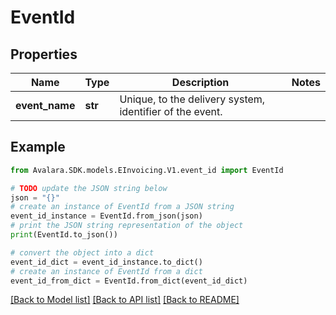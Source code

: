 # EventId


## Properties

Name | Type | Description | Notes
------------ | ------------- | ------------- | -------------
**event_name** | **str** | Unique, to the delivery system, identifier of the event. | 

## Example

```python
from Avalara.SDK.models.EInvoicing.V1.event_id import EventId

# TODO update the JSON string below
json = "{}"
# create an instance of EventId from a JSON string
event_id_instance = EventId.from_json(json)
# print the JSON string representation of the object
print(EventId.to_json())

# convert the object into a dict
event_id_dict = event_id_instance.to_dict()
# create an instance of EventId from a dict
event_id_from_dict = EventId.from_dict(event_id_dict)
```
[[Back to Model list]](../README.md#documentation-for-models) [[Back to API list]](../README.md#documentation-for-api-endpoints) [[Back to README]](../README.md)


